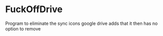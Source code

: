 # FuckOffDrive
Program to eliminate the sync icons google drive adds that it then has no option to remove
